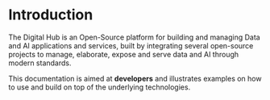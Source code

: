 # Introduction

The Digital Hub is an Open-Source platform for building and managing Data and AI applications and services, built by integrating several open-source projects to manage, elaborate, expose and serve data and AI through modern standards.

This documentation is aimed at **developers** and illustrates examples on how to use and build on top of the underlying technologies.
